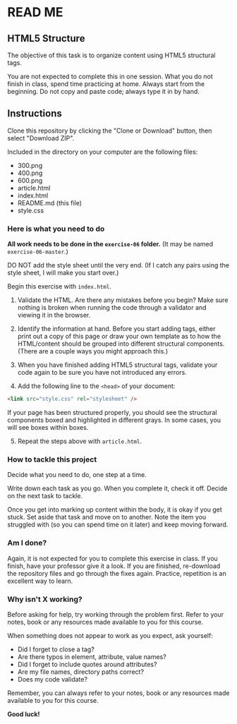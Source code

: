 # READ ME

## HTML5 Structure

The objective of this task is to organize content using HTML5 structural tags.

You are not expected to complete this in one session. What you do not finish in class, spend time practicing at home. Always start from the beginning. Do not copy and paste code; always type it in by hand.

## Instructions

Clone this repository by clicking the "Clone or Download" button, then select "Download ZIP".

Included in the directory on your computer are the following files:

- 300.png
- 400.png
- 600.png
- article.html
- index.html
- README.md (this file)
- style.css

### Here is what you need to do

**All work needs to be done in the `exercise-06` folder.** (It may be named `exercise-06-master`.)

DO NOT add the style sheet until the very end. (If I catch any pairs using the style sheet, I will make you start over.)

Begin this exercise with `index.html`.

1. Validate the HTML. Are there any mistakes before you begin?  Make sure nothing is broken when running the code through a validator and viewing it in the browser.

2. Identify the information at hand. Before you start adding tags, either print out a copy of this page or draw your own template as to how the HTML/content should be grouped into different structural components. (There are a couple ways you might approach this.)

3. When you have finished adding HTML5 structural tags, validate your code again to be sure you have not introduced any errors.

4. Add the following line to the `<head>` of your document:

```html
<link src="style.css" rel="stylesheet" />
```

If your page has been structured properly, you should see the structural components boxed and highlighted in different grays. In some cases, you will see boxes within boxes.

5. Repeat the steps above with `article.html`.


### How to tackle this project

Decide what you need to do, one step at a time.

Write down each task as you go. When you complete it, check it off. Decide on the next task to tackle.

Once you get into marking up content within the body, it is okay if you get stuck. Set aside that task and move on to another. Note the item you struggled with (so you can spend time on it later) and keep moving forward.

### Am I done?

Again, it is not expected for you to complete this exercise in class. If you finish, have your professor give it a look. If you are finished, re-download the repository files and go through the fixes again. Practice, repetition is an excellent way to learn.

### Why isn't X working?

Before asking for help, try working through the problem first. Refer to your notes, book or any resources made available to you for this course.

When something does not appear to work as you expect, ask yourself:

- Did I forget to close a tag?
- Are there typos in element, attribute, value names?
- Did I forget to include quotes around attributes?
- Are my file names, directory paths correct?
- Does my code validate?

Remember, you can always refer to your notes, book or any resources made available to you for this course.

**Good luck!**
